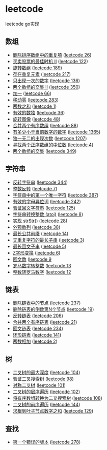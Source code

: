 # leetcode
leetcode go实现

## 数组

- [删除排序数组中的重复项](https://github.com/forjoin92/leetcode/tree/master/array/q1) ([leetcode 26](https://leetcode-cn.com/problems/remove-duplicates-from-sorted-array/))
- [买卖股票的最佳时机 II](https://github.com/forjoin92/leetcode/tree/master/array/q2) ([leetcode 122](https://leetcode-cn.com/problems/best-time-to-buy-and-sell-stock-ii/))
- [旋转数组](https://github.com/forjoin92/leetcode/tree/master/array/q3) ([leetcode 189](https://leetcode-cn.com/problems/rotate-array/))
- [存在重复元素](https://github.com/forjoin92/leetcode/tree/master/array/q4) ([leetcode 217](https://leetcode-cn.com/problems/contains-duplicate/))
- [只出现一次的数字](https://github.com/forjoin92/leetcode/tree/master/array/q5) ([leetcode 136](https://leetcode-cn.com/problems/single-number/))
- [两个数组的交集 II](https://github.com/forjoin92/leetcode/tree/master/array/q6) ([leetcode 350](https://leetcode-cn.com/problems/intersection-of-two-arrays-ii/))
- [加一](https://github.com/forjoin92/leetcode/tree/master/array/q7) ([leetcode 66](https://leetcode-cn.com/problems/plus-one/))
- [移动零](https://github.com/forjoin92/leetcode/tree/master/array/q8) ([leetcode 283](https://leetcode-cn.com/problems/move-zeroes/))
- [两数之和](https://github.com/forjoin92/leetcode/tree/master/array/q9) ([leetcode 1](https://leetcode-cn.com/problems/two-sum/))
- [有效的数独](https://github.com/forjoin92/leetcode/tree/master/array/q10) ([leetcode 36](https://leetcode-cn.com/problems/valid-sudoku/))
- [旋转图像](https://github.com/forjoin92/leetcode/tree/master/array/q11) ([leetcode 48](https://leetcode-cn.com/problems/rotate-image/))
- [合并两个有序数组](https://github.com/forjoin92/leetcode/tree/master/array/q12) ([leetcode 88](https://leetcode-cn.com/problems/merge-sorted-array/))
- [有多少小于当前数字的数字](https://github.com/forjoin92/leetcode/tree/master/array/q13) ([leetcode 1365](https://leetcode-cn.com/problems/how-many-numbers-are-smaller-than-the-current-number/))
- [独一无二的出现次数](https://github.com/forjoin92/leetcode/tree/master/array/q14) ([leetcode 1207](https://leetcode-cn.com/problems/unique-number-of-occurrences/))
- [寻找两个正序数组的中位数](https://github.com/forjoin92/leetcode/tree/master/array/q15) ([leetcode 4](https://leetcode-cn.com/problems/median-of-two-sorted-arrays/))
- [两个数组的交集](https://github.com/forjoin92/leetcode/tree/master/array/q16) ([leetcode 349](https://leetcode-cn.com/problems/intersection-of-two-arrays/))

## 字符串

- [反转字符串](https://github.com/forjoin92/leetcode/tree/master/string/q1) ([leetcode 344](https://leetcode-cn.com/problems/reverse-string/))
- [整数反转](https://github.com/forjoin92/leetcode/tree/master/string/q2) ([leetcode 7](https://leetcode-cn.com/problems/reverse-integer/))
- [字符串中的第一个唯一字符](https://github.com/forjoin92/leetcode/tree/master/string/q3) ([leetcode 387](https://leetcode-cn.com/problems/first-unique-character-in-a-string/))
- [有效的字母异位词](https://github.com/forjoin92/leetcode/tree/master/string/q4) ([leetcode 242](https://leetcode-cn.com/problems/valid-anagram/))
- [验证回文字符串](https://github.com/forjoin92/leetcode/tree/master/string/q5) ([leetcode 125](https://leetcode-cn.com/problems/valid-palindrome/))
- [字符串转换整数 (atoi)](https://github.com/forjoin92/leetcode/tree/master/string/q6) ([leetcode 8](https://leetcode-cn.com/problems/string-to-integer-atoi/))
- [实现 strStr()](https://github.com/forjoin92/leetcode/tree/master/string/q7) ([leetcode 28](https://leetcode-cn.com/problems/implement-strstr/))
- [外观数列](https://github.com/forjoin92/leetcode/tree/master/string/q8) ([leetcode 38](https://leetcode-cn.com/problems/count-and-say/))
- [最长公共前缀](https://github.com/forjoin92/leetcode/tree/master/string/q9) ([leetcode 14](https://leetcode-cn.com/problems/longest-common-prefix/))
- [无重复字符的最长子串](https://github.com/forjoin92/leetcode/tree/master/string/q10) ([leetcode 3](https://leetcode-cn.com/problems/longest-substring-without-repeating-characters/))
- [最长回文子串](https://github.com/forjoin92/leetcode/tree/master/string/q11) ([leetcode 5](https://leetcode-cn.com/problems/longest-palindromic-substring/))
- [Z字形变换](https://github.com/forjoin92/leetcode/tree/master/string/q12) ([leetcode 6](https://leetcode-cn.com/problems/zigzag-conversion/))
- [回文数](https://github.com/forjoin92/leetcode/tree/master/string/q13) ([leetcode 9](https://leetcode-cn.com/problems/palindrome-number/)
- [罗马数字转整数](https://github.com/forjoin92/leetcode/tree/master/string/q14) ([leetcode 13](https://leetcode-cn.com/problems/roman-to-integer/)
- [整数转罗马数字](https://github.com/forjoin92/leetcode/tree/master/string/q15) ([leetcode 12](https://leetcode-cn.com/problems/integer-to-roman/)

## 链表

- [删除链表中的节点](https://github.com/forjoin92/leetcode/tree/master/linked_list/q1) ([leetcode 237](https://leetcode-cn.com/problems/delete-node-in-a-linked-list/))
- [删除链表的倒数第N个节点](https://github.com/forjoin92/leetcode/tree/master/linked_list/q2) ([leetcode 19](https://leetcode-cn.com/problems/remove-nth-node-from-end-of-list/))
- [反转链表](https://github.com/forjoin92/leetcode/tree/master/linked_list/q3) ([leetcode 206](https://leetcode-cn.com/problems/reverse-linked-list/))
- [合并两个有序链表](https://github.com/forjoin92/leetcode/tree/master/linked_list/q4) ([leetcode 21](https://leetcode-cn.com/problems/merge-two-sorted-lists/))
- [回文链表](https://github.com/forjoin92/leetcode/tree/master/linked_list/q5) ([leetcode 234](https://leetcode-cn.com/problems/palindrome-linked-list/))
- [环形链表](https://github.com/forjoin92/leetcode/tree/master/linked_list/q6) ([leetcode 141](https://leetcode-cn.com/problems/linked-list-cycle/))
- [两数相加](https://github.com/forjoin92/leetcode/tree/master/linked_list/q7) ([leetcode 2](https://leetcode-cn.com/problems/add-two-numbers/))

## 树

- [二叉树的最大深度](https://github.com/forjoin92/leetcode/tree/master/tree/q1) ([leetcode 104](https://leetcode-cn.com/problems/maximum-depth-of-binary-tree/))
- [验证二叉搜索树](https://github.com/forjoin92/leetcode/tree/master/tree/q2) ([leetcode 98](https://leetcode-cn.com/problems/validate-binary-search-tree/))
- [对称二叉树](https://github.com/forjoin92/leetcode/tree/master/tree/q3) ([leetcode 101](https://leetcode-cn.com/problems/symmetric-tree/))
- [二叉树的层序遍历](https://github.com/forjoin92/leetcode/tree/master/tree/q4) ([leetcode 102](https://leetcode-cn.com/problems/binary-tree-level-order-traversal/))
- [将有序数组转换为二叉搜索树](https://github.com/forjoin92/leetcode/tree/master/tree/q5) ([leetcode 108](https://leetcode-cn.com/problems/convert-sorted-array-to-binary-search-tree/))
- [二叉树的前序遍历](https://github.com/forjoin92/leetcode/tree/master/tree/q6) ([leetcode 144](https://leetcode-cn.com/problems/binary-tree-preorder-traversal/))
- [求根到叶子节点数字之和](https://github.com/forjoin92/leetcode/tree/master/tree/q7) ([leetcode 129](https://leetcode-cn.com/problems/sum-root-to-leaf-numbers/))

## 查找

- [第一个错误的版本](https://github.com/forjoin92/leetcode/tree/master/search/q1) ([leetcode 278](https://leetcode-cn.com/problems/first-bad-version/))
